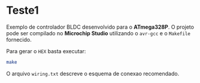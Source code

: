 # Teste1

Exemplo de controlador BLDC desenvolvido para o **ATmega328P**. O projeto pode ser compilado no **Microchip Studio** utilizando o `avr-gcc` e o `Makefile` fornecido.

Para gerar o `HEX` basta executar:

```sh
make
```

O arquivo `wiring.txt` descreve o esquema de conexao recomendado.
